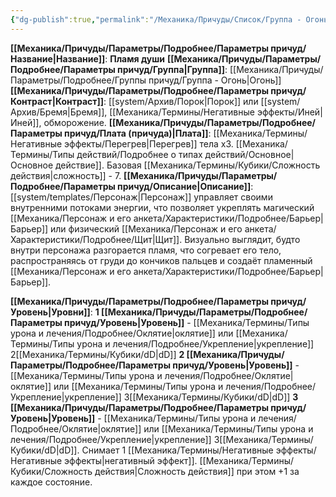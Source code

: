 ```yaml
---
{"dg-publish":true,"permalink":"/Механика/Причуды/Список/Группа - Огонь/Пламя души/","noteIcon":"","created":"2025-08-21T13:47:49.769+03:00","updated":"2025-09-04T08:06:55.238+03:00"}
---
```


**[[Механика/Причуды/Параметры/Подробнее/Параметры причуд/Название\|Название]]**: **Пламя души**
**[[Механика/Причуды/Параметры/Подробнее/Параметры причуд/Группа\|Группа]]**: [[Механика/Причуды/Параметры/Подробнее/Группы причуд/Группа - Огонь\|Огонь]] 
**[[Механика/Причуды/Параметры/Подробнее/Параметры причуд/Контраст\|Контраст]]**: [[system/Архив/Порок\|Порок]] или [[system/Архив/Бремя\|Бремя]], [[Механика/Термины/Негативные эффекты/Иней\|Иней]], обморожение.
**[[Механика/Причуды/Параметры/Подробнее/Параметры причуд/Плата (причуда)\|Плата]]**: [[Механика/Термины/Негативные эффекты/Перегрев\|Перегрев]] тела х3. [[Механика/Термины/Типы действий/Подробнее о типах действий/Основное\|Основное действие]]. Базовая [[Механика/Термины/Кубики/Сложность действия\|сложность]] - 7.
**[[Механика/Причуды/Параметры/Подробнее/Параметры причуд/Описание\|Описание]]**: [[system/templates/Персонаж\|Персонаж]] управляет своими внутренними потоками энергии, что позволяет укреплять магический [[Механика/Персонаж и его анкета/Характеристики/Подробнее/Барьер\|Барьер]] или физический [[Механика/Персонаж и его анкета/Характеристики/Подробнее/Щит\|Щит]]. Визуально выглядит, будто внутри персонажа разгорается пламя, что согревает его тело, распространяясь от груди до кончиков пальцев и создаёт пламенный [[Механика/Персонаж и его анкета/Характеристики/Подробнее/Барьер\|Барьер]]. 

**[[Механика/Причуды/Параметры/Подробнее/Параметры причуд/Уровень\|Уровни]]**:
**1 [[Механика/Причуды/Параметры/Подробнее/Параметры причуд/Уровень\|Уровень]]** - [[Механика/Термины/Типы урона и лечения/Подробнее/Оклятие\|оклятие]] или [[Механика/Термины/Типы урона и лечения/Подробнее/Укрепление\|укрепление]] 2[[Механика/Термины/Кубики/dD\|dD]]
**2 [[Механика/Причуды/Параметры/Подробнее/Параметры причуд/Уровень\|Уровень]]** - [[Механика/Термины/Типы урона и лечения/Подробнее/Оклятие\|оклятие]] или [[Механика/Термины/Типы урона и лечения/Подробнее/Укрепление\|укрепление]] 3[[Механика/Термины/Кубики/dD\|dD]]
**3 [[Механика/Причуды/Параметры/Подробнее/Параметры причуд/Уровень\|Уровень]]** - [[Механика/Термины/Типы урона и лечения/Подробнее/Оклятие\|оклятие]] или [[Механика/Термины/Типы урона и лечения/Подробнее/Укрепление\|укрепление]] 3[[Механика/Термины/Кубики/dD\|dD]]. Снимает 1  [[Механика/Термины/Негативные эффекты/Негативные эффекты\|негативный эффект]]. [[Механика/Термины/Кубики/Сложность действия\|Сложность действия]] при этом +1 за каждое состояние.